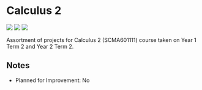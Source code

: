 # Calculus 2
<img src="https://img.shields.io/badge/Language-Indonesian-D5AE22"> <img src="https://img.shields.io/badge/Last Update-21/05/2018-0A7BBC"> <img src="https://img.shields.io/badge/Status-Not Tested-D7624B">

Assortment of projects for Calculus 2 (SCMA601111) course taken on Year 1 Term 2 and Year 2 Term 2.

## Notes
- Planned for Improvement: No